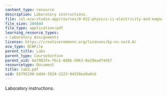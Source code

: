 ```yaml
---
content_type: resource
description: Laboratory instructions.
file: /ol-ocw-studio-app/courses/8-022-physics-ii-electricity-and-magnetism-fall-2004/55795198bdd43824222394558ea9a0c6_lab3.pdf
file_size: 204044
file_type: application/pdf
learning_resource_types:
- Laboratory Assignments
license: https://creativecommons.org/licenses/by-nc-sa/4.0/
ocw_type: OCWFile
parent_title: Labs
parent_type: CourseSection
parent_uid: 6e7983fe-f6c1-8d0b-5063-8e29ea4f4457
resourcetype: Document
title: lab3.pdf
uid: 55795198-bdd4-3824-2223-94558ea9a0c6
---
```

Laboratory instructions.